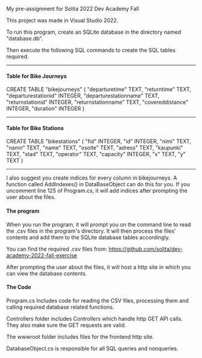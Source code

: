 My pre-assignment for Solita 2022 Dev Academy Fall

This project was made in Visual Studio 2022. 

To run this program, create an SQLite database in the directory named "database.db".

Then execute the following SQL commands to create the SQL tables required.

---------------------------------------------------
#### Table for Bike Journeys
CREATE TABLE "bikejourneys" (
	"departuretime"	TEXT,
	"returntime"	TEXT,
	"departurestationid"	INTEGER,
	"departurestationname"	TEXT,
	"returnstationid"	INTEGER,
	"returnstationname"	TEXT,
	"covereddistance"	INTEGER,
	"duration"	INTEGER
)

---------------------------------------------------
#### Table for Bike Stations
CREATE TABLE "bikestations" (
	"fid"	INTEGER,
	"id"	INTEGER,
	"nimi"	TEXT,
	"namn"	TEXT,
	"name"	TEXT,
	"osoite"	TEXT,
	"adress"	TEXT,
	"kaupunki"	TEXT,
	"stad"	TEXT,
	"operator"	TEXT,
	"capacity"	INTEGER,
	"x"	TEXT,
	"y"	TEXT
)

---------------------------------------------------
I also suggest you create indices for every column in bikejourneys.
A function called AddIndexes() in DataBaseObject can do this for you.
If you uncomment line 125 of Program.cs, it will add indices after prompting the user about the files.

#### The program

When you run the program, it will prompt you on the command line to read the .csv files in the program's directory.
It will then process the files' contents and add them to the SQLite database tables accordingly.

You can find the required .csv files from:
https://github.com/solita/dev-academy-2022-fall-exercise

After prompting the user about the files, it will host a http site in which you can view the database contents.

#### The Code

Program.cs Includes code for reading the CSV files, processing them and calling required database related functions.

Controllers folder includes Controllers which handle http GET API calls.
They also make sure the GET requests are valid.

The wwwroot folder includes files for the frontend http site.

DatabaseObject.cs is responsible for all SQL queries and nonqueries.
